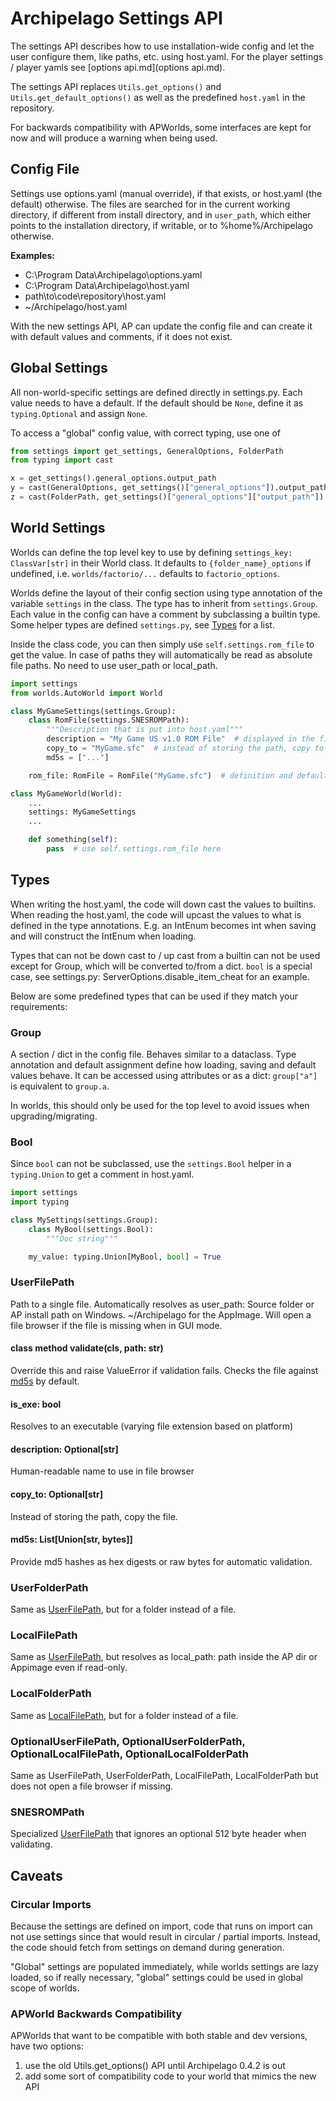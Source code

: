 # Archipelago Settings API

The settings API describes how to use installation-wide config and let the user configure them, like paths, etc. using
host.yaml. For the player settings / player yamls see [options api.md](options api.md).

The settings API replaces `Utils.get_options()` and `Utils.get_default_options()`
as well as the predefined `host.yaml` in the repository.

For backwards compatibility with APWorlds, some interfaces are kept for now and will produce a warning when being used.


## Config File

Settings use options.yaml (manual override), if that exists, or host.yaml (the default) otherwise.
The files are searched for in the current working directory, if different from install directory, and in `user_path`,
which either points to the installation directory, if writable, or to %home%/Archipelago otherwise.

**Examples:**
* C:\Program Data\Archipelago\options.yaml
* C:\Program Data\Archipelago\host.yaml
* path\to\code\repository\host.yaml
* ~/Archipelago/host.yaml

With the new settings API, AP can update the config file and can create it with default values and comments,
if it does not exist.


## Global Settings

All non-world-specific settings are defined directly in settings.py.
Each value needs to have a default. If the default should be `None`, define it as `typing.Optional` and assign `None`.

To access a "global" config value, with correct typing, use one of
```python
from settings import get_settings, GeneralOptions, FolderPath
from typing import cast

x = get_settings().general_options.output_path
y = cast(GeneralOptions, get_settings()["general_options"]).output_path
z = cast(FolderPath, get_settings()["general_options"]["output_path"])
```


## World Settings

Worlds can define the top level key to use by defining `settings_key: ClassVar[str]` in their World class.
It defaults to `{folder_name}_options` if undefined, i.e. `worlds/factorio/...` defaults to `factorio_options`.

Worlds define the layout of their config section using type annotation of the variable `settings` in the class.
The type has to inherit from `settings.Group`. Each value in the config can have a comment by subclassing a builtin
type. Some helper types are defined `settings.py`, see [Types](#Types) for a list.

Inside the class code, you can then simply use `self.settings.rom_file` to get the value.
In case of paths they will automatically be read as absolute file paths. No need to use user_path or local_path.

```python
import settings
from worlds.AutoWorld import World

class MyGameSettings(settings.Group):
    class RomFile(settings.SNESROMPath):
        """Description that is put into host.yaml"""
        description = "My Game US v1.0 ROM File"  # displayed in the file browser
        copy_to = "MyGame.sfc"  # instead of storing the path, copy to AP dir
        md5s = ["..."]

    rom_file: RomFile = RomFile("MyGame.sfc")  # definition and default value

class MyGameWorld(World):
    ...
    settings: MyGameSettings
    ...

    def something(self):
        pass  # use self.settings.rom_file here
```


## Types

When writing the host.yaml, the code will down cast the values to builtins.
When reading the host.yaml, the code will upcast the values to what is defined in the type annotations.
E.g. an IntEnum becomes int when saving and will construct the IntEnum when loading.

Types that can not be down cast to / up cast from a builtin can not be used except for Group, which will be converted
to/from a dict.
`bool` is a special case, see settings.py: ServerOptions.disable_item_cheat for an example.

Below are some predefined types that can be used if they match your requirements:


### Group

A section / dict in the config file. Behaves similar to a dataclass.
Type annotation and default assignment define how loading, saving and default values behave.
It can be accessed using attributes or as a dict: `group["a"]` is equivalent to `group.a`.

In worlds, this should only be used for the top level to avoid issues when upgrading/migrating.


### Bool

Since `bool` can not be subclassed, use the `settings.Bool` helper in a `typing.Union` to get a comment in host.yaml.

```python
import settings
import typing

class MySettings(settings.Group):
    class MyBool(settings.Bool):
        """Doc string"""

    my_value: typing.Union[MyBool, bool] = True
```

### UserFilePath

Path to a single file. Automatically resolves as user_path:
Source folder or AP install path on Windows. ~/Archipelago for the AppImage.
Will open a file browser if the file is missing when in GUI mode.

#### class method validate(cls, path: str)

Override this and raise ValueError if validation fails.
Checks the file against [md5s](#md5s) by default.

#### is_exe: bool

Resolves to an executable (varying file extension based on platform)

#### description: Optional\[str\]

Human-readable name to use in file browser

#### copy_to: Optional\[str\]

Instead of storing the path, copy the file.

#### md5s: List[Union[str, bytes]]

Provide md5 hashes as hex digests or raw bytes for automatic validation.


### UserFolderPath

Same as [UserFilePath](#UserFilePath), but for a folder instead of a file.


### LocalFilePath

Same as [UserFilePath](#UserFilePath), but resolves as local_path:
path inside the AP dir or Appimage even if read-only.


### LocalFolderPath

Same as [LocalFilePath](#LocalFilePath), but for a folder instead of a file.


### OptionalUserFilePath, OptionalUserFolderPath, OptionalLocalFilePath, OptionalLocalFolderPath

Same as UserFilePath, UserFolderPath, LocalFilePath, LocalFolderPath but does not open a file browser if missing.


### SNESROMPath

Specialized [UserFilePath](#UserFilePath) that ignores an optional 512 byte header when validating.


## Caveats

### Circular Imports

Because the settings are defined on import, code that runs on import can not use settings since that would result in
circular / partial imports. Instead, the code should fetch from settings on demand during generation.

"Global" settings are populated immediately, while worlds settings are lazy loaded, so if really necessary,
"global" settings could be used in global scope of worlds.


### APWorld Backwards Compatibility

APWorlds that want to be compatible with both stable and dev versions, have two options:
1. use the old Utils.get_options() API until Archipelago 0.4.2 is out
2. add some sort of compatibility code to your world that mimics the new API
